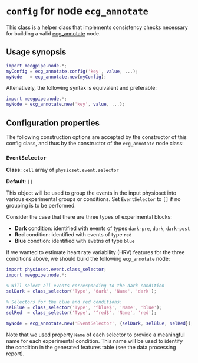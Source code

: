 `config` for node `ecg_annotate`
===


This class is a helper class that implements consistency checks
necessary for building a valid [ecg_annotate][ecg_annotate] node.

[ecg_annotate]: ./README.md

## Usage synopsis


````matlab
import meegpipe.node.*;
myConfig = ecg_annotate.config('key', value, ...);
myNode   = ecg_annotate.new(myConfig);
````

Altenatively, the following syntax is equivalent and preferable:

````matlab
import meegpipe.node.*;
myNode = ecg_annotate.new('key', value, ...);
````


## Configuration properties


The following construction options are accepted by the constructor of
this config class, and thus by the constructor of the `ecg_annotate` node
class:


### `EventSelector`

__Class__: `cell` array of `physioset.event.selector`

__Default__: `[]`


This object will be used to group the events in the input physioset into 
various experimental groups or conditions. Set `EventSelector` to `[]` if
no grouping is to be performed. 

Consider the case that there are three types of experimental blocks:

* __Dark__ condition: identified with events of types `dark-pre`, `dark`, 
  `dark-post`
* __Red__ condition: identified with events of type `red`
* __Blue__ condtion: identified with evetns of type `blue`

If we wanted to estimate heart rate variability (HRV) features for the 
three conditions above, we should build the following `ecg_annotate` node:

````matlab
import physioset.event.class_selector;
import meegpipe.node.*; 

% Will select all events corresponding to the dark condition
selDark = class_selector('Type', 'dark', 'Name', 'dark');

% Selectors for the blue and red conditions:
selBlue = class_selector('Type', '^blue$', 'Name', 'blue');
selRed  = class_selector('Type', '^red$', 'Name', 'red');

myNode = ecg_annotate.new('EventSelector', {selDark, selBlue, selRed});
````

Note that we used property `Name` of each selector to provide a meaningful 
name for each experimental condition. This name will be used to identify 
the condition in the generated features table (see the data processing
report).

